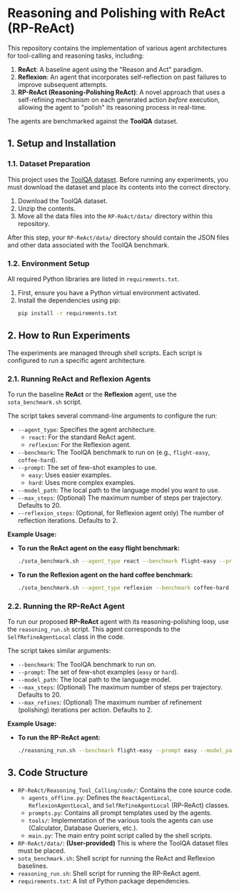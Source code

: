 # Reasoning and Polishing with ReAct (RP-ReAct)

This repository contains the implementation of various agent architectures for tool-calling and reasoning tasks, including:
1.  **ReAct**: A baseline agent using the "Reason and Act" paradigm.
2.  **Reflexion**: An agent that incorporates self-reflection on past failures to improve subsequent attempts.
3.  **RP-ReAct (Reasoning-Polishing ReAct)**: A novel approach that uses a self-refining mechanism on each generated action *before* execution, allowing the agent to "polish" its reasoning process in real-time.

The agents are benchmarked against the **ToolQA** dataset.

## 1. Setup and Installation

### 1.1. Dataset Preparation

This project uses the [ToolQA dataset](https://github.com/night-chen/ToolQA). Before running any experiments, you must download the dataset and place its contents into the correct directory.

1.  Download the ToolQA dataset.
2.  Unzip the contents.
3.  Move all the data files into the `RP-ReAct/data/` directory within this repository.

After this step, your `RP-ReAct/data/` directory should contain the JSON files and other data associated with the ToolQA benchmark.

### 1.2. Environment Setup

All required Python libraries are listed in `requirements.txt`.

1.  First, ensure you have a Python virtual environment activated.
2.  Install the dependencies using pip:
    ```bash
    pip install -r requirements.txt
    ```

## 2. How to Run Experiments

The experiments are managed through shell scripts. Each script is configured to run a specific agent architecture.

### 2.1. Running ReAct and Reflexion Agents

To run the baseline **ReAct** or the **Reflexion** agent, use the `sota_benchmark.sh` script.

The script takes several command-line arguments to configure the run:

*   `--agent_type`: Specifies the agent architecture.
    *   `react`: For the standard ReAct agent.
    *   `reflexion`: For the Reflexion agent.
*   `--benchmark`: The ToolQA benchmark to run on (e.g., `flight-easy`, `coffee-hard`).
*   `--prompt`: The set of few-shot examples to use.
    *   `easy`: Uses easier examples.
    *   `hard`: Uses more complex examples.
*   `--model_path`: The local path to the language model you want to use.
*   `--max_steps`: (Optional) The maximum number of steps per trajectory. Defaults to 20.
*   `--reflexion_steps`: (Optional, for Reflexion agent only) The number of reflection iterations. Defaults to 2.

**Example Usage:**

*   **To run the ReAct agent on the easy flight benchmark:**
    ```bash
    ./sota_benchmark.sh --agent_type react --benchmark flight-easy --prompt easy --model_path /path/to/your/llm
    ```

*   **To run the Reflexion agent on the hard coffee benchmark:**
    ```bash
    ./sota_benchmark.sh --agent_type reflexion --benchmark coffee-hard --prompt hard --model_path /path/to/your/llm --reflexion_steps 3
    ```

### 2.2. Running the RP-ReAct Agent

To run our proposed **RP-ReAct** agent with its reasoning-polishing loop, use the `reasoning_run.sh` script. This agent corresponds to the `SelfRefineAgentLocal` class in the code.

The script takes similar arguments:

*   `--benchmark`: The ToolQA benchmark to run on.
*   `--prompt`: The set of few-shot examples (`easy` or `hard`).
*   `--model_path`: The local path to the language model.
*   `--max_steps`: (Optional) The maximum number of steps per trajectory. Defaults to 20.
*   `--max_refines`: (Optional) The maximum number of refinement (polishing) iterations per action. Defaults to 2.

**Example Usage:**

*   **To run the RP-ReAct agent:**
    ```bash
    ./reasoning_run.sh --benchmark flight-easy --prompt easy --model_path /path/to/your/llm --max_refines 3
    ```

## 3. Code Structure

*   `RP-ReAct/Reasoning_Tool_Calling/code/`: Contains the core source code.
    *   `agents_offline.py`: Defines the `ReactAgentLocal`, `ReflexionAgentLocal`, and `SelfRefineAgentLocal` (RP-ReAct) classes.
    *   `prompts.py`: Contains all prompt templates used by the agents.
    *   `tools/`: Implementation of the various tools the agents can use (Calculator, Database Queriers, etc.).
    *   `main.py`: The main entry point script called by the shell scripts.
*   `RP-ReAct/data/`: **(User-provided)** This is where the ToolQA dataset files must be placed.
*   `sota_benchmark.sh`: Shell script for running the ReAct and Reflexion baselines.
*   `reasoning_run.sh`: Shell script for running the RP-ReAct agent.
*   `requirements.txt`: A list of Python package dependencies.